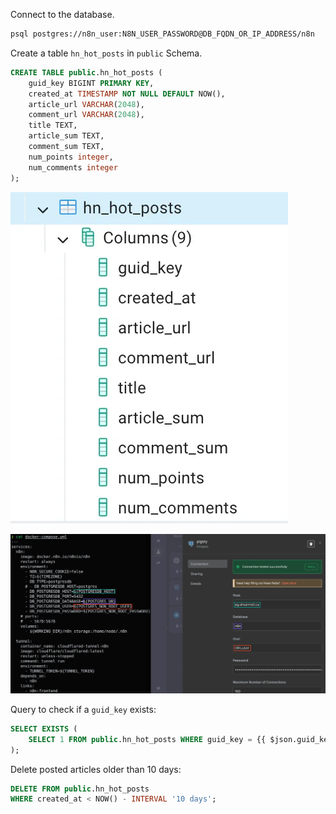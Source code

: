 Connect to the database.

```bash
psql postgres://n8n_user:N8N_USER_PASSWORD@DB_FQDN_OR_IP_ADDRESS/n8n
```

Create a table `hn_hot_posts` in `public` Schema.

```sql
CREATE TABLE public.hn_hot_posts (
    guid_key BIGINT PRIMARY KEY,
    created_at TIMESTAMP NOT NULL DEFAULT NOW(),
    article_url VARCHAR(2048),
    comment_url VARCHAR(2048),
    title TEXT,
    article_sum TEXT,
    comment_sum TEXT,
    num_points integer,
    num_comments integer
);
```

![hn_hot_posts-schema](./README.assets/hn_hot_posts-schema.webp) 

![n8n-postgres-setup](./README.assets/n8n-postgres-setup.webp) 

Query to check if a `guid_key` exists:

``` sql
SELECT EXISTS (
    SELECT 1 FROM public.hn_hot_posts WHERE guid_key = {{ $json.guid_key }}
);
```

Delete posted articles older than 10 days:
```sql
DELETE FROM public.hn_hot_posts
WHERE created_at < NOW() - INTERVAL '10 days';
```



